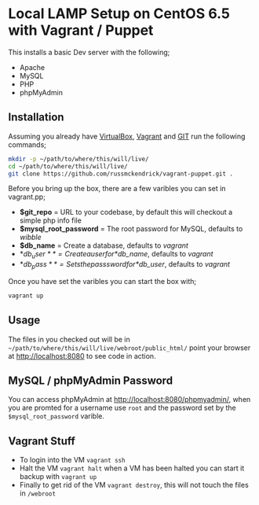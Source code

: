 # Local LAMP Setup on CentOS 6.5 with Vagrant / Puppet

This installs a basic Dev server with the following;

* Apache
* MySQL
* PHP
* phpMyAdmin

## Installation 
Assuming you already have [VirtualBox](https://www.virtualbox.org), [Vagrant](http://www.vagrantup.com) and [GIT](http://git-scm.com) run the following commands;

```bash
mkdir -p ~/path/to/where/this/will/live/
cd ~/path/to/where/this/will/live/
git clone https://github.com/russmckendrick/vagrant-puppet.git .
```
Before you bring up the box, there are a few varibles you can set in vagrant.pp;

* **$git_repo** = URL to your codebase, by default this will checkout a simple php info file
* **$mysql_root_password**  = The root password for MySQL, defaults to *wibble*
* **$db_name** = Create a database, defaults to *vagrant*
* **$db_user** = Create a user for *$db_name*, defaults to *vagrant*
* **$db_pass** = Sets the passsword for *$db_user*, defaults to *vagrant*

Once you have set the varibles you can start the box with;

```bash
vagrant up
```

## Usage

The files in you checked out will be in `~/path/to/where/this/will/live/webroot/public_html/` point your browser at [http://localhost:8080](http://localhost:8080) to see code in action.

## MySQL / phpMyAdmin Password

You can access phpMyAdmin at [http://localhost:8080/phpmyadmin/](http://localhost:8080/phpmyadmin/), when you are promted for a username use `root` and the password set by the  `$mysql_root_password` varible.

## Vagrant Stuff

* To login into the VM `vagrant ssh`
* Halt the VM `vagrant halt` when a VM has been halted you can start it backup with `vagrant up`
* Finally to get rid of the VM `vagrant destroy`, this will not touch the files in `/webroot`
